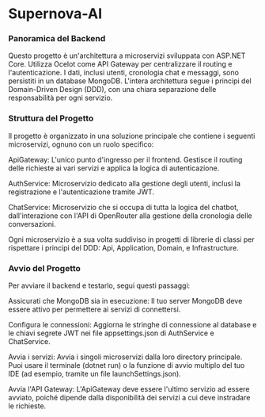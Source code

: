 # Supernova-AI


### Panoramica del Backend

Questo progetto è un'architettura a microservizi sviluppata con ASP.NET Core. Utilizza Ocelot come API Gateway per centralizzare il routing e l'autenticazione. I dati, inclusi utenti, cronologia chat e messaggi, sono persistiti in un database MongoDB. L'intera architettura segue i principi del Domain-Driven Design (DDD), con una chiara separazione delle responsabilità per ogni servizio.

### Struttura del Progetto
Il progetto è organizzato in una soluzione principale che contiene i seguenti microservizi, ognuno con un ruolo specifico:

ApiGateway: L'unico punto d'ingresso per il frontend. Gestisce il routing delle richieste ai vari servizi e applica la logica di autenticazione.

AuthService: Microservizio dedicato alla gestione degli utenti, inclusi la registrazione e l'autenticazione tramite JWT.

ChatService: Microservizio che si occupa di tutta la logica del chatbot, dall'interazione con l'API di OpenRouter alla gestione della cronologia delle conversazioni.

Ogni microservizio è a sua volta suddiviso in progetti di librerie di classi per rispettare i principi del DDD: Api, Application, Domain, e Infrastructure.

### Avvio del Progetto
Per avviare il backend e testarlo, segui questi passaggi:

Assicurati che MongoDB sia in esecuzione: Il tuo server MongoDB deve essere attivo per permettere ai servizi di connettersi.

Configura le connessioni: Aggiorna le stringhe di connessione al database e le chiavi segrete JWT nei file appsettings.json di AuthService e ChatService.

Avvia i servizi: Avvia i singoli microservizi dalla loro directory principale. Puoi usare il terminale (dotnet run) o la funzione di avvio multiplo del tuo IDE (ad esempio, tramite un file launchSettings.json).

Avvia l'API Gateway: L'ApiGateway deve essere l'ultimo servizio ad essere avviato, poiché dipende dalla disponibilità dei servizi a cui deve instradare le richieste.
